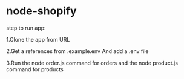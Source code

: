 # node-shopify

step to run app:

1.Clone the app from URL

2.Get a references from .example.env And add a .env file

3.Run the node order.js command for orders and the node product.js command for products

